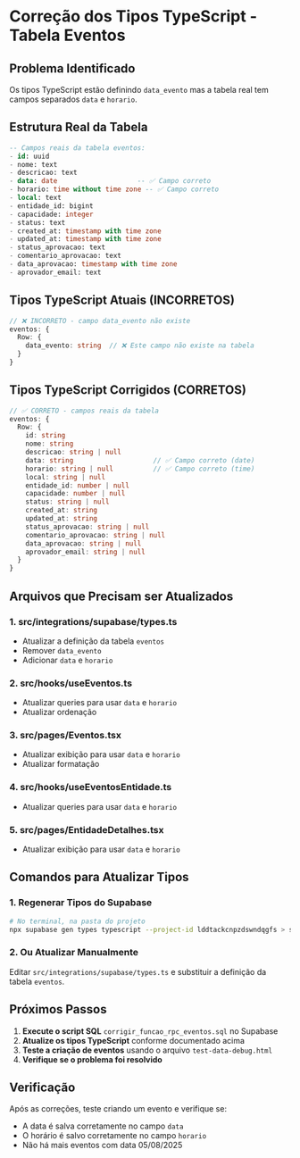 # Correção dos Tipos TypeScript - Tabela Eventos

## Problema Identificado
Os tipos TypeScript estão definindo `data_evento` mas a tabela real tem campos separados `data` e `horario`.

## Estrutura Real da Tabela
```sql
-- Campos reais da tabela eventos:
- id: uuid
- nome: text
- descricao: text
- data: date                    -- ✅ Campo correto
- horario: time without time zone -- ✅ Campo correto
- local: text
- entidade_id: bigint
- capacidade: integer
- status: text
- created_at: timestamp with time zone
- updated_at: timestamp with time zone
- status_aprovacao: text
- comentario_aprovacao: text
- data_aprovacao: timestamp with time zone
- aprovador_email: text
```

## Tipos TypeScript Atuais (INCORRETOS)
```typescript
// ❌ INCORRETO - campo data_evento não existe
eventos: {
  Row: {
    data_evento: string  // ❌ Este campo não existe na tabela
  }
}
```

## Tipos TypeScript Corrigidos (CORRETOS)
```typescript
// ✅ CORRETO - campos reais da tabela
eventos: {
  Row: {
    id: string
    nome: string
    descricao: string | null
    data: string                    // ✅ Campo correto (date)
    horario: string | null          // ✅ Campo correto (time)
    local: string | null
    entidade_id: number | null
    capacidade: number | null
    status: string | null
    created_at: string
    updated_at: string
    status_aprovacao: string | null
    comentario_aprovacao: string | null
    data_aprovacao: string | null
    aprovador_email: string | null
  }
}
```

## Arquivos que Precisam ser Atualizados

### 1. **src/integrations/supabase/types.ts**
- Atualizar a definição da tabela `eventos`
- Remover `data_evento`
- Adicionar `data` e `horario`

### 2. **src/hooks/useEventos.ts**
- Atualizar queries para usar `data` e `horario`
- Atualizar ordenação

### 3. **src/pages/Eventos.tsx**
- Atualizar exibição para usar `data` e `horario`
- Atualizar formatação

### 4. **src/hooks/useEventosEntidade.ts**
- Atualizar queries para usar `data` e `horario`

### 5. **src/pages/EntidadeDetalhes.tsx**
- Atualizar exibição para usar `data` e `horario`

## Comandos para Atualizar Tipos

### 1. Regenerar Tipos do Supabase
```bash
# No terminal, na pasta do projeto
npx supabase gen types typescript --project-id lddtackcnpzdswndqgfs > src/integrations/supabase/types.ts
```

### 2. Ou Atualizar Manualmente
Editar `src/integrations/supabase/types.ts` e substituir a definição da tabela `eventos`.

## Próximos Passos

1. **Execute o script SQL** `corrigir_funcao_rpc_eventos.sql` no Supabase
2. **Atualize os tipos TypeScript** conforme documentado acima
3. **Teste a criação de eventos** usando o arquivo `test-data-debug.html`
4. **Verifique se o problema foi resolvido**

## Verificação

Após as correções, teste criando um evento e verifique se:
- A data é salva corretamente no campo `data`
- O horário é salvo corretamente no campo `horario`
- Não há mais eventos com data 05/08/2025 